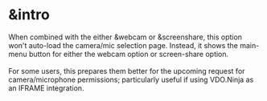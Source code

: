 # \&intro

When combined with the either \&webcam or \&screenshare, this option won't auto-load the camera/mic selection page. Instead, it shows the main-menu button for either the webcam option or screen-share option.\
\
For some users, this prepares them better for the upcoming request for camera/microphone permissions; particularly useful if using VDO.Ninja as an IFRAME integration.
